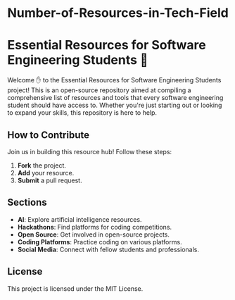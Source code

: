 # Number-of-Resources-in-Tech-Field
# Essential Resources for Software Engineering Students 🏬

Welcome ✋ to the Essential Resources for Software Engineering Students project! This is an open-source repository aimed at compiling a comprehensive list of resources and tools that every software engineering student should have access to. Whether you're just starting out or looking to expand your skills, this repository is here to help.


## How to Contribute

Join us in building this resource hub! Follow these steps:

1. **Fork** the project.
2. **Add** your resource.
3. **Submit** a pull request.

## Sections

- **AI**: Explore artificial intelligence resources.
- **Hackathons**: Find platforms for coding competitions.
- **Open Source**: Get involved in open-source projects.
- **Coding Platforms**: Practice coding on various platforms.
- **Social Media**: Connect with fellow students and professionals.

## License

This project is licensed under the MIT License.
